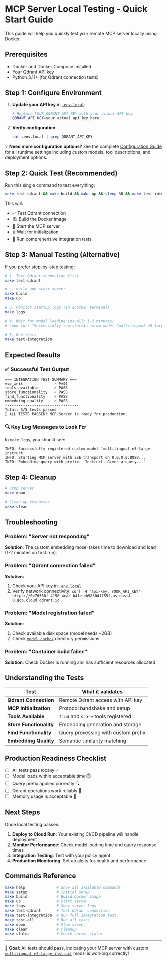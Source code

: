# MCP Server Local Testing - Quick Start Guide

This guide will help you quickly test your remote MCP server locally using Docker.

## Prerequisites

- Docker and Docker Compose installed
- Your Qdrant API key
- Python 3.11+ (for Qdrant connection tests)

## Step 1: Configure Environment

1. **Update your API key** in [`.env.local`](../.env.local:11):
   ```bash
   # Replace YOUR_QDRANT_API_KEY with your actual API key
   QDRANT_API_KEY=your_actual_api_key_here
   ```

2. **Verify configuration**:
   ```bash
   cat .env.local | grep QDRANT_API_KEY
   ```

💡 **Need more configuration options?** See the complete [Configuration Guide](CONFIGURATION.md) for all runtime settings including custom models, tool descriptions, and deployment options.

## Step 2: Quick Test (Recommended)

Run this single command to test everything:

```bash
make test-qdrant && make build && make up && sleep 30 && make test-integration
```

This will:
- ✅ Test Qdrant connection
- 🏗️ Build the Docker image
- 🚀 Start the MCP server
- ⏳ Wait for initialization
- 🧪 Run comprehensive integration tests

## Step 3: Manual Testing (Alternative)

If you prefer step-by-step testing:

```bash
# 1. Test Qdrant connection first
make test-qdrant

# 2. Build and start server
make build
make up

# 3. Monitor startup logs (in another terminal)
make logs

# 4. Wait for model loading (usually 1-2 minutes)
# Look for: "Successfully registered custom model 'multilingual-e5-large-instruct'"

# 5. Run tests
make test-integration
```

## Expected Results

### ✅ Successful Test Output

```
=== INTEGRATION TEST SUMMARY ===
mcp_init              ✓ PASS
tools_available       ✓ PASS  
store_functionality   ✓ PASS
find_functionality    ✓ PASS
embedding_quality     ✓ PASS
---------------------------------
Total: 5/5 tests passed
🎉 ALL TESTS PASSED! MCP Server is ready for production.
```

### 🔍 Key Log Messages to Look For

In `make logs`, you should see:
```
INFO: Successfully registered custom model 'multilingual-e5-large-instruct'
INFO: Starting MCP server with SSE transport on 0.0.0.0:8080...
INFO: Embedding query with prefix: 'Instruct: Given a query...'
```

## Step 4: Cleanup

```bash
# Stop server
make down

# Clean up resources
make clean
```

## Troubleshooting

### Problem: "Server not responding"
**Solution**: The custom embedding model takes time to download and load (1-2 minutes on first run).

### Problem: "Qdrant connection failed"
**Solution**: 
1. Check your API key in [`.env.local`](../.env.local:11)
2. Verify network connectivity: `curl -H "api-key: YOUR_API_KEY" https://0e76560f-4158-4cac-b41e-eb9830d1755f.us-east4-0.gcp.cloud.qdrant.io`

### Problem: "Model registration failed"
**Solution**: 
1. Check available disk space (model needs ~2GB)
2. Check [`model_cache/`](../model_cache/) directory permissions

### Problem: "Container build failed"
**Solution**: Check Docker is running and has sufficient resources allocated

## Understanding the Tests

| Test | What it validates |
|------|------------------|
| **Qdrant Connection** | Remote Qdrant access with API key |
| **MCP Initialization** | Protocol handshake and setup |
| **Tools Available** | `find` and `store` tools registered |
| **Store Functionality** | Embedding generation and storage |
| **Find Functionality** | Query processing with custom prefix |
| **Embedding Quality** | Semantic similarity matching |

## Production Readiness Checklist

- [ ] All tests pass locally ✅
- [ ] Model loads within acceptable time ⏱️
- [ ] Query prefix applied correctly 🔍
- [ ] Qdrant operations work reliably 🔗
- [ ] Memory usage is acceptable 💾

## Next Steps

Once local testing passes:

1. **Deploy to Cloud Run**: Your existing CI/CD pipeline will handle deployment
2. **Monitor Performance**: Check model loading time and query response times
3. **Integration Testing**: Test with your policy agent
4. **Production Monitoring**: Set up alerts for health and performance

## Commands Reference

```bash
make help              # Show all available commands
make setup             # Initial setup
make build             # Build Docker image  
make up                # Start server
make logs              # Show server logs
make test-qdrant       # Test Qdrant connection
make test-integration  # Run full integration test
make test-all          # Run all tests
make down              # Stop server
make clean             # Cleanup
make status            # Check server status
```

---

🎯 **Goal**: All tests should pass, indicating your MCP server with custom [`multilingual-e5-large-instruct`](../custom_server.py:94) model is working correctly!
